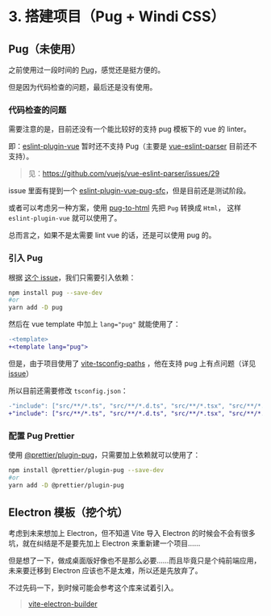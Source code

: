 # 3. 搭建项目（Pug + Windi CSS）

## Pug（未使用）

之前使用过一段时间的 [Pug](https://pugjs.org/api/getting-started.html)，感觉还是挺方便的。

但是因为代码检查的问题，最后还是没有使用。

### 代码检查的问题

需要注意的是，目前还没有一个能比较好的支持 pug 模板下的 vue 的 linter。

即：[eslint-plugin-vue](https://github.com/vuejs/eslint-plugin-vue) 暂时还不支持 Pug（主要是 [vue-eslint-parser](https://github.com/vuejs/vue-eslint-parser) 目前还不支持）。

> 见：https://github.com/vuejs/vue-eslint-parser/issues/29

issue 里面有提到一个 [eslint-plugin-vue-pug-sfc](https://github.com/Shinigami92/eslint-plugin-vue-pug-sfc)，但是目前还是测试阶段。

或者可以考虑另一种方案，使用 [pug-to-html](https://github.com/leo-buneev/pug-to-html) 先把 `Pug` 转换成 `Html`， 这样 `eslint-plugin-vue` 就可以使用了。

总而言之，如果不是太需要 lint vue 的话，还是可以使用 pug 的。

### 引入 Pug

根据 [这个 issue](https://github.com/vitejs/vite/issues/17#issuecomment-658829114)，我们只需要引入依赖：

```bash
npm install pug --save-dev
#or
yarn add -D pug
```

然后在 vue template 中加上 `lang="pug"` 就能使用了：

```diff
-<template>
+<template lang="pug">
```

但是，由于项目使用了 [vite-tsconfig-paths](https://github.com/aleclarson/vite-tsconfig-paths) ，他在支持 pug 上有点问题（详见 [issue](https://github.com/aleclarson/vite-tsconfig-paths/issues/38)）

所以目前还需要修改 `tsconfig.json`：

```diff
-"include": ["src/**/*.ts", "src/**/*.d.ts", "src/**/*.tsx", "src/**/*.vue"]
+"include": ["src/**/*.ts", "src/**/*.d.ts", "src/**/*.tsx", "src/**/*.vue", "src/**/*.js"]
```

### 配置 Pug Prettier

使用 [@prettier/plugin-pug](https://prettier.github.io/plugin-pug/)，只需要加上依赖就可以使用了：

```bash
npm install @prettier/plugin-pug --save-dev
#or
yarn add -D @prettier/plugin-pug
```

## Electron 模板（挖个坑）

考虑到未来想加上 Electron，但不知道 Vite 导入 Electron 的时候会不会有很多坑，就在纠结是不是要先加上 Electron 来重新建一个项目……

但是想了一下，做成桌面版好像也不是那么必要……而且毕竟只是个纯前端应用，未来要迁移到 Electron 应该也不是太难，所以还是先放弃了。

不过先码一下，到时候可能会参考这个库来试着引入。

> [vite-electron-builder](https://github.com/cawa-93/vite-electron-builder)
